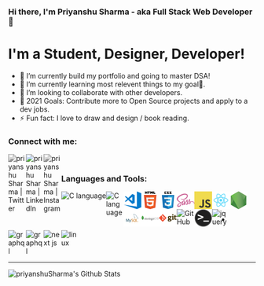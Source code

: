### Hi there, I'm Priyanshu Sharma - aka Full Stack Web Developer 👋


# I'm a Student, Designer, Developer!

- 🔭 I’m currently build my portfolio and going to master DSA!
- 🌱 I’m currently learning most relevent things to my goal🧐.
- 👯 I’m looking to collaborate with other developers.
- 🥅 2021 Goals: Contribute more to Open Source projects and apply to a dev jobs.
- ⚡ Fun fact: I love to draw and design / book reading.


### Connect with me:

[<img align="left" alt="priyanshu Sharma | Twitter" style="filter: grayscale(100%);" width="36px" src="https://user-images.githubusercontent.com/57032769/110306545-f7879280-8023-11eb-811f-61ec7e86af03.png" />][twitter]
[<img align="left" alt="priyanshu Sharma | LinkedIn" width="36px" src="https://user-images.githubusercontent.com/57032769/110306719-20a82300-8024-11eb-9dc5-36b43be2c150.png" />][linkedin]
[<img align="left" alt="priyanshu Sharma | Instagram" style="filter: grayscale(100%);" width="36px" src="https://user-images.githubusercontent.com/57032769/110306827-46352c80-8024-11eb-98fb-c8dc2ba74965.png" />][instagram]


<br />

### Languages and Tools:

<img align="left" alt="C language"  src="https://user-images.githubusercontent.com/57032769/90417915-06cbe080-e0d2-11ea-876f-1f11dcffecbf.png" />

<img align="left" alt="C language" width="36px"  src="https://raw.githubusercontent.com/isocpp/logos/master/cpp_logo.png" />
<img align="left" alt="Visual Studio Code" width="36px" src="https://raw.githubusercontent.com/github/explore/80688e429a7d4ef2fca1e82350fe8e3517d3494d/topics/visual-studio-code/visual-studio-code.png" />
<img align="left" alt="HTML5" width="36px" src="https://raw.githubusercontent.com/github/explore/80688e429a7d4ef2fca1e82350fe8e3517d3494d/topics/html/html.png" />
<img align="left" alt="CSS3" width="36px" src="https://raw.githubusercontent.com/github/explore/80688e429a7d4ef2fca1e82350fe8e3517d3494d/topics/css/css.png" />
<img align="left" alt="Sass" width="36px" src="https://raw.githubusercontent.com/github/explore/80688e429a7d4ef2fca1e82350fe8e3517d3494d/topics/sass/sass.png" />
<img align="left" alt="JavaScript" width="36px" src="https://raw.githubusercontent.com/github/explore/80688e429a7d4ef2fca1e82350fe8e3517d3494d/topics/javascript/javascript.png" />
<img align="left" alt="React" width="36px" src="https://raw.githubusercontent.com/github/explore/80688e429a7d4ef2fca1e82350fe8e3517d3494d/topics/react/react.png" />
<img align="left" alt="Node.js" width="36px" src="https://raw.githubusercontent.com/github/explore/80688e429a7d4ef2fca1e82350fe8e3517d3494d/topics/nodejs/nodejs.png" />
<!-- <img align="left" alt="SQL" width="36px" src="https://raw.githubusercontent.com/github/explore/80688e429a7d4ef2fca1e82350fe8e3517d3494d/topics/sql/sql.png" /> -->
<img align="left" alt="MySQL" width="36px" src="https://raw.githubusercontent.com/github/explore/80688e429a7d4ef2fca1e82350fe8e3517d3494d/topics/mysql/mysql.png" />
<img align="left" alt="MongoDB" width="36px" src="https://raw.githubusercontent.com/github/explore/80688e429a7d4ef2fca1e82350fe8e3517d3494d/topics/mongodb/mongodb.png" />
<img align="left" alt="Git" width="36px" src="https://raw.githubusercontent.com/github/explore/80688e429a7d4ef2fca1e82350fe8e3517d3494d/topics/git/git.png" />
<img align="left" alt="GitHub" width="36px" src="https://i.pinimg.com/564x/30/b1/50/30b150cd489202db131009ac9540cec0.jpg" />
<img align="left" alt="Terminal" width="36px" src="https://raw.githubusercontent.com/github/explore/80688e429a7d4ef2fca1e82350fe8e3517d3494d/topics/terminal/terminal.png" />
<img align="left" alt="jquery" width="36px" src="https://user-images.githubusercontent.com/57032769/90775512-8f3ac300-e316-11ea-86e3-116ef32b6b22.png" />

<br />
<br />

-

<img align="left" alt="graphql" width="36px" src="https://graphql.org/img/logo.svg" />
<img align="left" alt="graphql" width="36px" src="https://raw.githubusercontent.com/remojansen/logo.ts/master/ts.jpg" />
<img align="left" alt="next js" width="36px" src="https://www.honext.io/static/images/next_logo.png" />
<img align="left" alt="linux" width="36px" src="https://www.freepnglogos.com/uploads/linux-png/difference-between-linux-and-window-operating-system-3.png" />

<br />
<br />
<br />

 ---
<img align="left" alt="priyanshuSharma's Github Stats" src="https://github-readme-stats.vercel.app/api?username=priyanshuSharma-WebDev&show_icons=true&hide_border=true&theme=radical" />

<br />
<br />

[twitter]: https://twitter.com/PriyanshuShrama
[linkedin]: https://www.linkedin.com/in/priyanshu-sharma-555586163/
[instagram]: https://www.instagram.com/digital_intelligence_/
